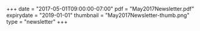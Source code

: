 +++
date = "2017-05-01T09:00:00-07:00"
pdf = "May2017Newsletter.pdf"
expirydate = "2019-01-01"
thumbnail = "May2017Newsletter-thumb.png"
type = "newsletter"
+++

